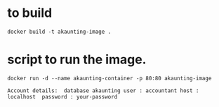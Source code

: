 # to build

```
docker build -t akaunting-image .
```

# script to run the image.

```
docker run -d --name akaunting-container -p 80:80 akaunting-image

```

`
Account details: 
 database akaunting
 user : accountant
 host : localhost 
 password : your-password
`